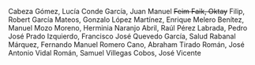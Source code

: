 Cabeza Gómez, Lucía
Conde García, Juan Manuel
~~Feim Faik, Oktay~~
Filip, Robert
García Mateos, Gonzalo
López Martínez, Enrique
Melero Benítez, Manuel
Mozo Moreno, Herminia
Naranjo Abril, Raúl
Pérez Labrada, Pedro José
Prado Izquierdo, Francisco José
Quevedo García, Salud
Rabanal Márquez, Fernando Manuel
Romero Cano, Abraham
Tirado Román, José Antonio
Vidal Román, Samuel
Villegas Cobos, José Vicente
